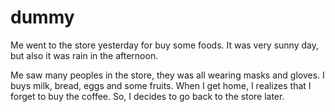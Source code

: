 # dummy

Me went to the store yesterday for buy some foods.
It was very sunny day, but also it was rain in the afternoon.

Me saw many peoples in the store, they was all wearing masks and gloves.
I buys milk, bread, eggs and some fruits.
When I get home, I realizes that I forget to buy the coffee.
So, I decides to go back to the store later.
